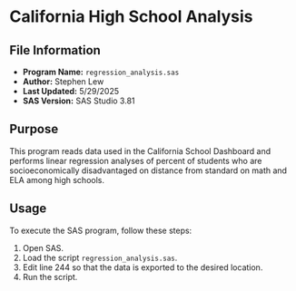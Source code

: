 # California High School Analysis

## File Information
- **Program Name:** `regression_analysis.sas`
- **Author:** Stephen Lew
- **Last Updated:** 5/29/2025
- **SAS Version:** SAS Studio 3.81

## Purpose
This program reads data used in the California School Dashboard and performs linear regression analyses of percent of students who are socioeconomically disadvantaged on distance from standard on math and ELA among high schools.

## Usage
To execute the SAS program, follow these steps:
1. Open SAS.
2. Load the script `regression_analysis.sas`.
3. Edit line 244 so that the data is exported to the desired location.
4. Run the script.
